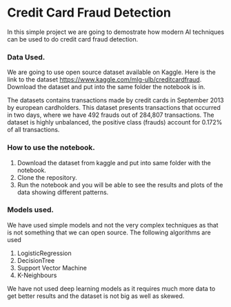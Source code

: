 # Credit Card Fraud Detection

In this simple project we are going to demostrate how modern AI techniques can be used to do credit card fraud detection. 

### Data Used.
We are going to use open source dataset available on Kaggle. Here is the link to the dataset https://www.kaggle.com/mlg-ulb/creditcardfraud. Download the dataset and put into the same folder the notebook is in. 

The datasets contains transactions made by credit cards in September 2013 by european cardholders. This dataset presents transactions that occurred in two days, where we have 492 frauds out of 284,807 transactions. The dataset is highly unbalanced, the positive class (frauds) account for 0.172% of all transactions.

### How to use the notebook. 
 1. Download the dataset from kaggle and put into same folder with the notebook.
 2. Clone the repository. 
 3. Run the notebook and you will be able to see the results and plots of the data showing different patterns. 

### Models used. 
We have used simple models and not the very complex techniques as that is not something that we can open source. The following algorithms are used 
 1. LogisticRegression
 2. DecisionTree
 3. Support Vector Machine
 4. K-Neighbours 

We have not used deep learning models as it requires much more data to get better results and the dataset is not big as well as skewed. 